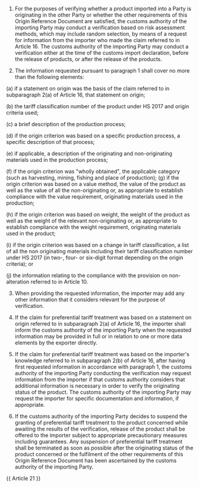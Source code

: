 1. For the purposes of verifying whether a product imported into a Party is originating in the other Party or whether the other requirements of this Origin Reference Document are satisfied, the customs authority of the importing Party may conduct a verification based on risk assessment methods, which may include random selection, by means of a request for information from the importer who made the claim referred to in Article 16. The customs authority of the importing Party may conduct a verification either at the time of the customs import declaration, before the release of products, or after the release of the products.

2. The information requested pursuant to paragraph 1 shall cover no more than the following elements:

(a) if a statement on origin was the basis of the claim referred to in subparagraph 2(a) of Article 16, that statement on origin;

(b) the tariff classification number of the product under HS 2017 and origin criteria used;

(c) a brief description of the production process;

(d) if the origin criterion was based on a specific production process, a specific description of that process;

(e) if applicable, a description of the originating and non-originating materials used in the production process;

(f) if the origin criterion was "wholly obtained", the applicable category (such as harvesting, mining, fishing and place of production);
(g) if the origin criterion was based on a value method, the value of the product as well as the value of all the non-originating or, as appropriate to establish compliance with the value requirement, originating materials used in the production;

(h) if the origin criterion was based on weight, the weight of the product as well as the weight of the relevant non-originating or, as appropriate to establish compliance with the weight requirement, originating materials used in the product;

(i) if the origin criterion was based on a change in tariff classification, a list of all the non originating materials including their tariff classification number under HS 2017 (in two-, four- or six-digit format depending on the origin criteria); or

(j) the information relating to the compliance with the provision on non-alteration referred to in Article 10.

3. When providing the requested information, the importer may add any other information that it considers relevant for the purpose of verification.

4. If the claim for preferential tariff treatment was based on a statement on origin referred to in subparagraph 2(a) of Article 16, the importer shall inform the customs authority of the importing Party when the requested information may be provided in full or in relation to one or more data elements by the exporter directly.

5. If the claim for preferential tariff treatment was based on the importer's knowledge referred to in subparagraph 2(b) of Article 16, after having first requested information in accordance with paragraph 1, the customs authority of the importing Party conducting the verification may request information from the importer if that customs authority considers that additional information is necessary in order to verify the originating status of the product. The customs authority of the importing Party may request the importer for specific documentation and information, if appropriate.

6. If the customs authority of the importing Party decides to suspend the granting of preferential tariff treatment to the product concerned while awaiting the results of the verification, release of the product shall be offered to the importer subject to appropriate precautionary measures including guarantees. Any suspension of preferential tariff treatment shall be terminated as soon as possible after the originating status of the product concerned or the fulfilment of the other requirements of this Origin Reference Document has been ascertained by the customs authority of the importing Party.

{{ Article 21 }}
